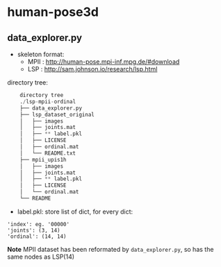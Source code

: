 # human-pose3d

## data_explorer.py

- skeleton format:
    - MPII : http://human-pose.mpi-inf.mpg.de/#download
    - LSP : http://sam.johnson.io/research/lsp.html

directory tree:
```Python
    directory tree
    ./lsp-mpii-ordinal
    ├── data_explorer.py
    ├── lsp_dataset_original
    │   ├── images
    │   ├── joints.mat
    │   ├── ** label.pkl
    │   ├── LICENSE
    │   ├── ordinal.mat
    │   └── README.txt
    ├── mpii_upis1h
    │   ├── images
    │   ├── joints.mat
    │   ├── ** label.pkl
    │   ├── LICENSE
    │   └── ordinal.mat
    └── README
```
- label.pkl: store list of dict, for every dict:
```
'index': eg. '00000' 
'joints': (3, 14)
'ordinal': (14, 14)
```
**Note** MPII dataset has been reformated by `data_explorer.py`, so has the same nodes as LSP(14)
